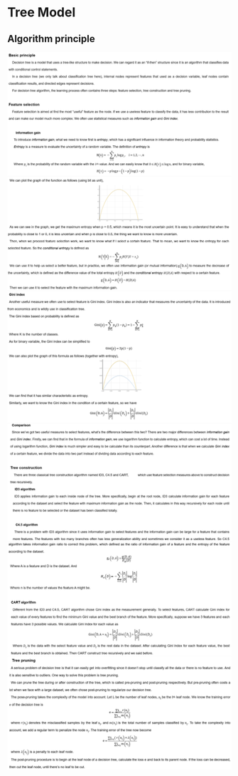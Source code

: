 # Tree Model

## Algorithm principle
![](../res/dt01.png)  
![](../res/dt02.png)  
![](../res/dt03.png)  
![](../res/dt04.png)  
![](../res/dt05.png) 
![](../res/dt06.png)  
